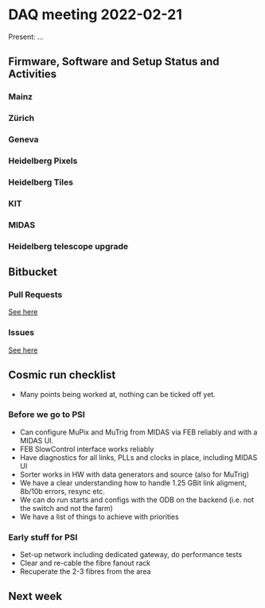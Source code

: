 # DAQ meeting 2022-02-21

Present: *...*



## Firmware, Software and Setup Status and Activities #

### Mainz ###

### Zürich ###

### Geneva ###

### Heidelberg Pixels ###

### Heidelberg Tiles ###

### KIT ###

### MIDAS ###

### Heidelberg telescope upgrade ###



## Bitbucket

### Pull Requests ###

[See here](https://bitbucket.org/mu3e/online/pull-requests/)

### Issues ###

[See here](https://bitbucket.org/mu3e/online/issues?status=new&status=open)



## Cosmic run checklist #

* Many points being worked at, nothing can be ticked off yet.

### Before we go to PSI ###

* Can configure MuPix and MuTrig from MIDAS via FEB reliably and with a MIDAS UI. 
* FEB SlowControl interface works reliably
* Have diagnostics for all links, PLLs and clocks in place, including MIDAS UI
* Sorter works in HW with data generators and source (also for MuTrig)
* We have a clear understanding how to handle 1.25 GBit link aligment, 8b/10b errors, resync etc.
* We can do run starts and configs with the ODB on the backend (i.e. not the switch and not the farm)
* We have a list of things to achieve with priorities

### Early stuff for PSI ###

* Set-up network including dedicated gateway, do performance tests
* Clear and re-cable the fibre fanout rack
* Recuperate the 2-3 fibres from the area



## Next week ##

